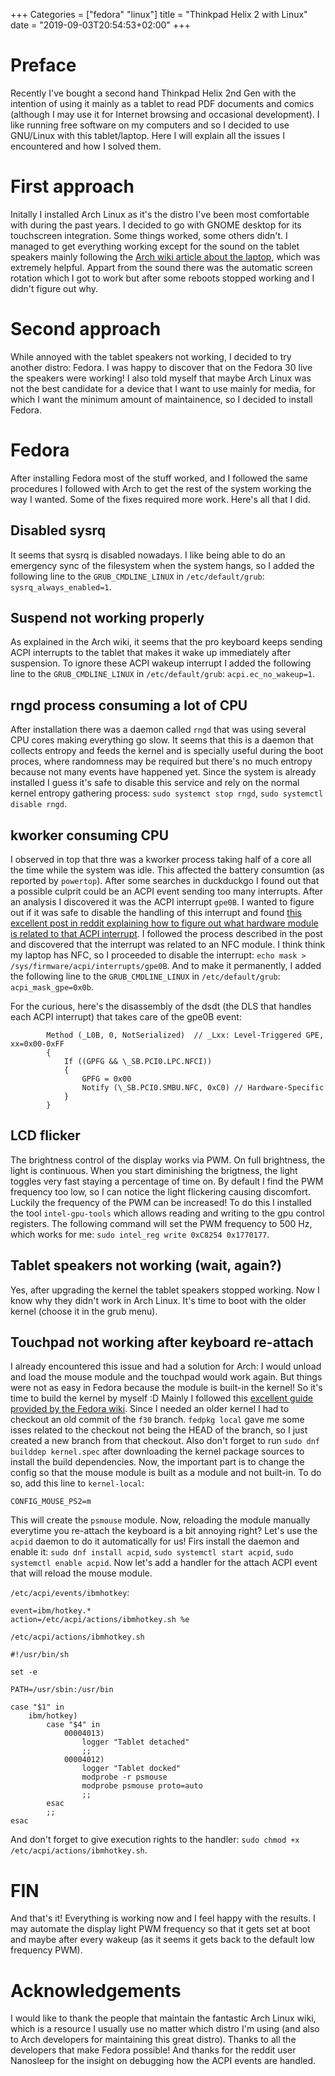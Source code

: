 +++
Categories = ["fedora" "linux"]
title = "Thinkpad Helix 2 with Linux"
date = "2019-09-03T20:54:53+02:00"
+++

# Preface

Recently I've bought a second hand Thinkpad Helix 2nd Gen with the intention of
using it mainly as a tablet to read PDF documents and comics (although I may
use it for Internet browsing and occasional development).  I like running free
software on my computers and so I decided to use GNU/Linux with this
tablet/laptop.  Here I will explain all the issues I encountered and how I
solved them.

# First approach

Initally I installed Arch Linux as it's the distro I've been most comfortable
with during the past years.  I decided to go with GNOME desktop for its
touchscreen integration.  Some things worked, some others didn't.  I managed to
get everything working except for the sound on the tablet speakers mainly
following the [Arch wiki article about the
laptop](https://wiki.archlinux.org/index.php/Lenovo_ThinkPad_Helix_2nd_Gen),
which was extremely helpful.  Appart from the sound there was the automatic
screen rotation which I got to work but after some reboots stopped working and
I didn't figure out why.

# Second approach

While annoyed with the tablet speakers not working, I decided to try another
distro: Fedora.  I was happy to discover that on the Fedora 30 live the
speakers were working!  I also told myself that maybe Arch Linux was not the
best candidate for a device that I want to use mainly for media, for which I
want the minimum amount of maintainence, so I decided to install Fedora.

# Fedora

After installing Fedora most of the stuff worked, and I followed the same
procedures I followed with Arch to get the rest of the system working the way I
wanted.  Some of the fixes required more work.  Here's all that I did.

## Disabled sysrq

It seems that sysrq is disabled nowadays.  I like being able to do an emergency
sync of the filesystem when the system hangs, so I added the following line to
the `GRUB_CMDLINE_LINUX` in `/etc/default/grub`: `sysrq_always_enabled=1`.

## Suspend not working properly

As explained in the Arch wiki, it seems that the pro keyboard keeps sending
ACPI interrupts to the tablet that makes it wake up immediately after
suspension.  To ignore these ACPI wakeup interrupt I added the following line
to the `GRUB_CMDLINE_LINUX` in `/etc/default/grub`: `acpi.ec_no_wakeup=1`.

## rngd process consuming a lot of CPU

After installation there was a daemon called `rngd` that was using several CPU
cores making everything go slow.  It seems that this is a daemon that collects
entropy and feeds the kernel and is specially useful during the boot proces,
where randomness may be required but there's no much entropy because not many
events have happened yet.  Since the system is already installed I guess it's
safe to disable this service and rely on the normal kernel entropy gathering
process: `sudo systemct stop rngd`, `sudo systemctl disable rngd`.

## kworker consuming CPU

I observed in top that thre was a kworker process taking half of a core all the
time while the system was idle.  This affected the battery consumtion (as
reported by `powertop`).  After some searches in duckduckgo I found out that a
possible culprit could be an ACPI event sending too many interrupts.  After an
analysis I discovered it was the ACPI interrupt `gpe0B`.  I wanted to figure
out if it was safe to disable the handling of this interrupt and found [this
excellent post in reddit explaining how to figure out what hardware module is
related to that ACPI
interrupt](https://old.reddit.com/r/linux/comments/3lfxhf/a_linux_powersaving_tip_for_noobs_like_me/cv64849/).
I followed the process described in the post and discovered that the interrupt
was related to an NFC module.  I think think my laptop has NFC, so I proceeded
to disable the interrupt: `echo mask > /sys/firmware/acpi/interrupts/gpe0B`.
And to make it permanently, I added the following line to the
`GRUB_CMDLINE_LINUX` in `/etc/default/grub`: `acpi_mask_gpe=0x0b`.

For the curious, here's the disassembly of the dsdt (the DLS that handles each
ACPI interrupt) that takes care of the gpe0B event:
```
        Method (_L0B, 0, NotSerialized)  // _Lxx: Level-Triggered GPE, xx=0x00-0xFF
        {
            If ((GPFG && \_SB.PCI0.LPC.NFCI))
            {
                GPFG = 0x00
                Notify (\_SB.PCI0.SMBU.NFC, 0xC0) // Hardware-Specific
            }
        }
```

## LCD flicker

The brightness control of the display works via PWM.  On full brightness, the
light is continuous.  When you start diminishing the brigtness, the light
toggles very fast staying a percentage of time on.  By default I find the PWM
frequency too low, so I can notice the light flickering causing discomfort.
Luckily the frequency of the PWM can be increased!  To do this I installed the
tool `intel-gpu-tools` which allows reading and writing to the gpu control
registers.  The following command will set the PWM frequency to 500 Hz, which
works for me: `sudo intel_reg write 0xC8254 0x1770177`.

## Tablet speakers not working (wait, again?)

Yes, after upgrading the kernel the tablet speakers stopped working.  Now I
know why they didn't work in Arch Linux.  It's time to boot with the older
kernel (choose it in the grub menu).

## Touchpad not working after keyboard re-attach

I already encountered this issue and had a solution for Arch: I would unload
and load the mouse module and the touchpad would work again.  But things were
not as easy in Fedora because the module is built-in the kernel!  So it's time
to build the kernel by myself :D  Mainly I followed this [excellent guide
provided by the Fedora
wiki](https://fedoraproject.org/wiki/Building_a_custom_kernel).  Since I needed
an older kernel I had to checkout an old commit of the `f30` branch.  `fedpkg
local` gave me some isses related to the checkout not being the HEAD of the
branch, so I just created a new branch from that checkout.  Also don't forget
to run `sudo dnf builddep kernel.spec` after downloading the kernel package
sources to install the build dependencies.  Now, the important part is to
change the config so that the mouse module is built as a module and not
built-in.  To do so, add this line to `kernel-local`:
```
CONFIG_MOUSE_PS2=m
```
This will create the `psmouse` module.
Now, reloading the module manually everytime you re-attach the keyboard is a
bit annoying right?  Let's use the `acpid` daemon to do it automatically for
us!  Firs install the daemon and enable it: `sudo dnf install acpid`, `sudo
systemctl start acpid`, `sudo systemctl enable acpid`.  Now let's add a handler
for the attach ACPI event that will reload the mouse module.

`/etc/acpi/events/ibmhotkey`:
```
event=ibm/hotkey.*
action=/etc/acpi/actions/ibmhotkey.sh %e
```

`/etc/acpi/actions/ibmhotkey.sh`
```
#!/usr/bin/sh

set -e

PATH=/usr/sbin:/usr/bin

case "$1" in
	ibm/hotkey)
		case "$4" in
			00004013)
				logger "Tablet detached"
				;;
			00004012)
				logger "Tablet docked"
				modprobe -r psmouse
				modprobe psmouse proto=auto
				;;
		esac
		;;
esac
```
And don't forget to give execution rights to the handler: `sudo chmod +x
/etc/acpi/actions/ibmhotkey.sh`.

# FIN

And that's it!  Everything is working now and I feel happy with the results.  I
may automate the display light PWM frequency so that it gets set at boot and
maybe after every wakeup (as it seems it gets back to the default low frequency
PWM).

# Acknowledgements

I would like to thank the people that maintain the fantastic Arch Linux wiki,
which is a resource I usually use no matter which distro I'm using (and also to
Arch developers for maintaining this great distro).  Thanks to all the
developers that make Fedora possible!  And thanks for the reddit user Nanosleep
for the insight on debugging how the ACPI events are handled.
